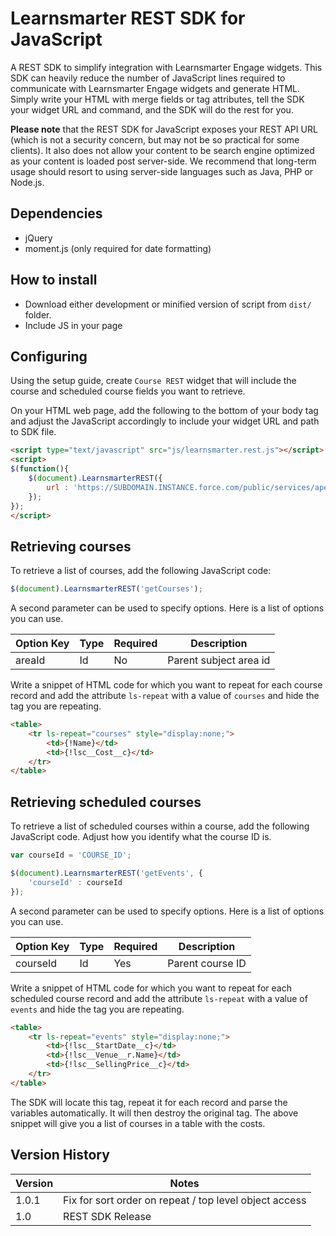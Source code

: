 # Learnsmarter REST SDK for JavaScript
A REST SDK to simplify integration with Learnsmarter Engage widgets. This SDK can heavily reduce the number of JavaScript lines required to communicate with Learnsmarter Engage widgets and generate HTML. Simply write your HTML with merge fields or tag attributes, tell the SDK your widget URL and command, and the SDK will do the rest for you.

**Please note** that the REST SDK for JavaScript exposes your REST API URL (which is not a security concern, but may not be so practical for some clients). It also does not allow your content to be search engine optimized as your content is loaded post server-side. We recommend that long-term usage should resort to using server-side languages such as Java, PHP or Node.js.

## Dependencies
- jQuery
- moment.js (only required for date formatting)

## How to install
- Download either development or minified version of script from `dist/` folder.
- Include JS in your page

## Configuring

Using the setup guide, create `Course REST` widget that will include the course and scheduled course fields you want to retrieve.

On your HTML web page, add the following to the bottom of your body tag and adjust the JavaScript accordingly to include your widget URL and path to SDK file.

```html
<script type="text/javascript" src="js/learnsmarter.rest.js"></script>
<script>
$(function(){
    $(document).LearnsmarterREST({
        url : 'https://SUBDOMAIN.INSTANCE.force.com/public/services/apexrest/lsi/widget/WIDGET_NAME'
    });
});
</script>
```

## Retrieving courses

To retrieve a list of courses, add the following JavaScript code:

```javascript
$(document).LearnsmarterREST('getCourses');
```

A second parameter can be used to specify options. Here is a list of options you can use.

| Option Key | Type | Required | Description 			|
| ---------- | ---- | -------- | ---------------------- |
| areaId     | Id   | No	   | Parent subject area id |

Write a snippet of HTML code for which you want to repeat for each course record and add the attribute `ls-repeat` with a value of `courses` and hide the tag you are repeating.

```html
<table>
	<tr ls-repeat="courses" style="display:none;">
		<td>{!Name}</td>
		<td>{!lsc__Cost__c}</td>
	</tr>
</table>
```


## Retrieving scheduled courses

To retrieve a list of scheduled courses within a course, add the following JavaScript code. Adjust how you identify what the course ID is.

```javascript
var courseId = 'COURSE_ID';

$(document).LearnsmarterREST('getEvents', {
	'courseId' : courseId
});
```

A second parameter can be used to specify options. Here is a list of options you can use.

| Option Key | Type | Required  | Description 		 |
| ---------- | ---- | --------- | ------------------ |
| courseId   | Id   | Yes 		| Parent course ID 	 | 

Write a snippet of HTML code for which you want to repeat for each scheduled course record and add the attribute `ls-repeat` with a value of `events` and hide the tag you are repeating.

```html
<table>
	<tr ls-repeat="events" style="display:none;">
		<td>{!lsc__StartDate__c}</td>
		<td>{!lsc__Venue__r.Name}</td>
		<td>{!lsc__SellingPrice__c}</td>
	</tr>
</table>
```


The SDK will locate this tag, repeat it for each record and parse the variables automatically. It will then destroy the original tag. The above snippet will give you a list of courses in a table with the costs.


## Version History


| Version   | Notes                    |
| --------- | ------------------------ |
| 1.0.1     | Fix for sort order on repeat / top level object access |
| 1.0       | REST SDK Release         |

